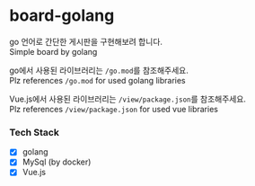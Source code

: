 # board-golang

go 언어로 간단한 게시판을 구현해보려 합니다.  
Simple board by golang  

go에서 사용된 라이브러리는 `/go.mod`를 참조해주세요.  
Plz references `/go.mod` for used golang libraries

Vue.js에서 사용된 라이브러리는 `/view/package.json`를 참조해주세요.  
Plz references `/view/package.json` for used vue libraries

### Tech Stack
- [x] golang
- [x] MySql (by docker)
- [x] Vue.js 